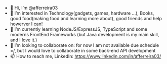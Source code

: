 - 👋 Hi, I’m @afferreira03
- 👀 I’m interested in Technology(gadgets, games, hardware ...), Books, good food(making food and learning more about), good friends and help howerver I can!
- 🌱 I’m currently learning NodeJS/ExpressJS, TypeScript and some moderns FrontEnd Frameworks (but Java development is my main skill, and I love it.)
- 💞️ I’m looking to collaborate on: for now I am not available due schedule =/, but I would love to collaborate in some back-end API development
- 📫 How to reach me, LinkedIn: https://www.linkedin.com/in/afferreira03/

<!---
afferreira03/afferreira03 is a ✨ special ✨ repository because its `README.md` (this file) appears on your GitHub profile.
You can click the Preview link to take a look at your changes.
--->
